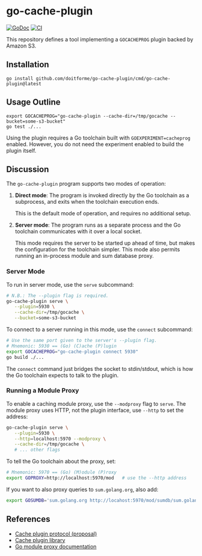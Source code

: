 # go-cache-plugin

[![GoDoc](https://img.shields.io/static/v1?label=godoc&message=reference&color=lightgrey)](https://pkg.go.dev/github.com/doitforme/go-cache-plugin)
[![CI](https://github.com/doitforme/go-cache-plugin/actions/workflows/go-presubmit.yml/badge.svg?event=push&branch=main)](https://github.com/doitforme/go-cache-plugin/actions/workflows/go-presubmit.yml)

This repository defines a tool implementing a `GOCACHEPROG` plugin backed by Amazon S3.

## Installation

```shell
go install github.com/doitforme/go-cache-plugin/cmd/go-cache-plugin@latest
```

## Usage Outline

```shell
export GOCACHEPROG="go-cache-plugin --cache-dir=/tmp/gocache --bucket=some-s3-bucket"
go test ./...
```

Using the plugin requires a Go toolchain built with `GOEXPERIMENT=cacheprog` enabled.
However, you do not need the experiment enabled to build the plugin itself.

## Discussion

The `go-cache-plugin` program supports two modes of operation:

1. **Direct mode**: The program is invoked directly by the Go toolchain as a
   subprocess, and exits when the toolchain execution ends.

   This is the default mode of operation, and requires no additional setup.

2. **Server mode**: The program runs as a separate process and the Go toolchain
   communicates with it over a local socket.

   This mode requires the server to be started up ahead of time, but makes the
   configuration for the toolchain simpler. This mode also permits running an
   in-process module and sum database proxy.

### Server Mode

To run in server mode, use the `serve` subcommand:

```sh
# N.B.: The --plugin flag is required.
go-cache-plugin serve \
   --plugin=5930 \
   --cache-dir=/tmp/gocache \
   --bucket=some-s3-bucket
```

To connect to a server running in this mode, use the `connect` subcommand:

```sh
# Use the same port given to the server's --plugin flag.
# Mnemonic: 5930 == (Go) (C)ache (P)lugin
export GOCACHEPROG="go-cache-plugin connect 5930"
go build ./...
```

The `connect` command just bridges the socket to stdin/stdout, which is how the
Go toolchain expects to talk to the plugin.

### Running a Module Proxy

To enable a caching module proxy, use the `--modproxy` flag to `serve`.  The
module proxy uses HTTP, not the plugin interface, use `--http` to set the address:

```sh
go-cache-plugin serve \
   --plugin=5930 \
   --http=localhost:5970 --modproxy \
   --cache-dir=/tmp/gocache \
   # ... other flags
```

To tell the Go toolchain about the proxy, set:

```sh
# Mnemonic: 5970 == (Go) (M)odule (P)roxy
export GOPROXY=http://localhost:5970/mod   # use the --http address
```

If you want to also proxy queries to `sum.golang.org`, also add:

```sh
export GOSUMDB='sum.golang.org http://locahost:5970/mod/sumdb/sum.golang.org'
```

## References

- [Cache plugin protocol (proposal)](https://github.com/golang/go/issues/59719)
- [Cache plugin library](https://github.com/creachadair/gocache)
- [Go module proxy documentation](https://proxy.golang.org)
